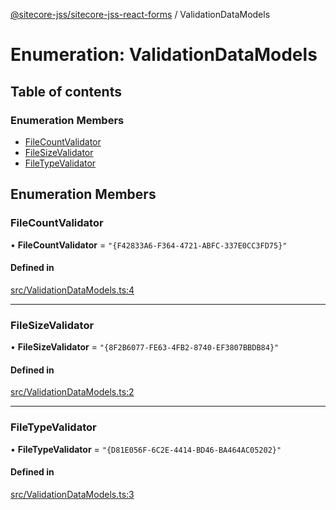 [@sitecore-jss/sitecore-jss-react-forms](../README.md) / ValidationDataModels

# Enumeration: ValidationDataModels

## Table of contents

### Enumeration Members

- [FileCountValidator](ValidationDataModels.md#filecountvalidator)
- [FileSizeValidator](ValidationDataModels.md#filesizevalidator)
- [FileTypeValidator](ValidationDataModels.md#filetypevalidator)

## Enumeration Members

### FileCountValidator

• **FileCountValidator** = ``"{F42833A6-F364-4721-ABFC-337E0CC3FD75}"``

#### Defined in

[src/ValidationDataModels.ts:4](https://github.com/Sitecore/jss/blob/3ea859f70/packages/sitecore-jss-react-forms/src/ValidationDataModels.ts#L4)

___

### FileSizeValidator

• **FileSizeValidator** = ``"{8F2B6077-FE63-4FB2-8740-EF3807BBDB84}"``

#### Defined in

[src/ValidationDataModels.ts:2](https://github.com/Sitecore/jss/blob/3ea859f70/packages/sitecore-jss-react-forms/src/ValidationDataModels.ts#L2)

___

### FileTypeValidator

• **FileTypeValidator** = ``"{D81E056F-6C2E-4414-BD46-BA464AC05202}"``

#### Defined in

[src/ValidationDataModels.ts:3](https://github.com/Sitecore/jss/blob/3ea859f70/packages/sitecore-jss-react-forms/src/ValidationDataModels.ts#L3)
